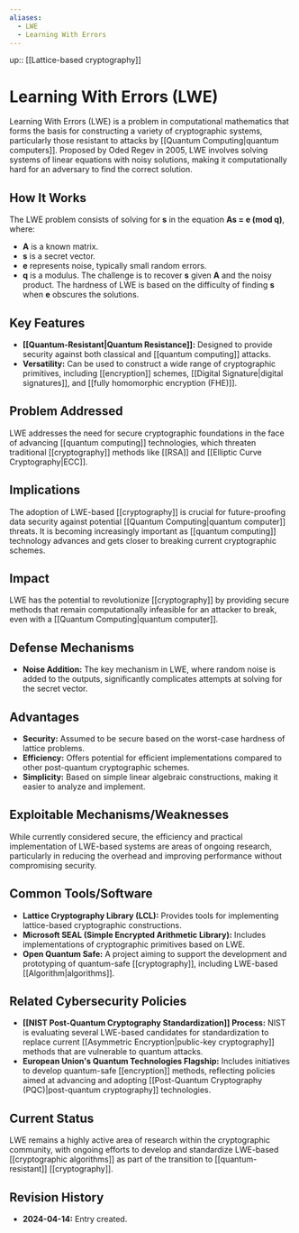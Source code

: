 ```yaml
---
aliases:
  - LWE
  - Learning With Errors
---
```

up:: [[Lattice-based cryptography]]
# Learning With Errors (LWE)

Learning With Errors (LWE) is a problem in computational mathematics that forms the basis for constructing a variety of cryptographic systems, particularly those resistant to attacks by [[Quantum Computing|quantum computers]]. Proposed by Oded Regev in 2005, LWE involves solving systems of linear equations with noisy solutions, making it computationally hard for an adversary to find the correct solution.

## How It Works

The LWE problem consists of solving for **s** in the equation **As = e (mod q)**, where:

- **A** is a known matrix.
- **s** is a secret vector.
- **e** represents noise, typically small random errors.
- **q** is a modulus. The challenge is to recover **s** given **A** and the noisy product. The hardness of LWE is based on the difficulty of finding **s** when **e** obscures the solutions.

## Key Features

- **[[Quantum-Resistant|Quantum Resistance]]:** Designed to provide security against both classical and [[quantum computing]] attacks.
- **Versatility:** Can be used to construct a wide range of cryptographic primitives, including [[encryption]] schemes, [[Digital Signature|digital signatures]], and [[fully homomorphic encryption (FHE)]].

## Problem Addressed

LWE addresses the need for secure cryptographic foundations in the face of advancing [[quantum computing]] technologies, which threaten traditional [[cryptography]] methods like [[RSA]] and [[Elliptic Curve Cryptography|ECC]].

## Implications

The adoption of LWE-based [[cryptography]] is crucial for future-proofing data security against potential [[Quantum Computing|quantum computer]] threats. It is becoming increasingly important as [[quantum computing]] technology advances and gets closer to breaking current cryptographic schemes.

## Impact

LWE has the potential to revolutionize [[cryptography]] by providing secure methods that remain computationally infeasible for an attacker to break, even with a [[Quantum Computing|quantum computer]].

## Defense Mechanisms

- **Noise Addition:** The key mechanism in LWE, where random noise is added to the outputs, significantly complicates attempts at solving for the secret vector.

## Advantages

- **Security:** Assumed to be secure based on the worst-case hardness of lattice problems.
- **Efficiency:** Offers potential for efficient implementations compared to other post-quantum cryptographic schemes.
- **Simplicity:** Based on simple linear algebraic constructions, making it easier to analyze and implement.

## Exploitable Mechanisms/Weaknesses

While currently considered secure, the efficiency and practical implementation of LWE-based systems are areas of ongoing research, particularly in reducing the overhead and improving performance without compromising security.

## Common Tools/Software

- **Lattice Cryptography Library (LCL):** Provides tools for implementing lattice-based cryptographic constructions.
- **Microsoft SEAL (Simple Encrypted Arithmetic Library):** Includes implementations of cryptographic primitives based on LWE.
- **Open Quantum Safe:** A project aiming to support the development and prototyping of quantum-safe [[cryptography]], including LWE-based [[Algorithm|algorithms]].

## Related Cybersecurity Policies

- **[[NIST Post-Quantum Cryptography Standardization]] Process:** NIST is evaluating several LWE-based candidates for standardization to replace current [[Asymmetric Encryption|public-key cryptography]] methods that are vulnerable to quantum attacks.
- **European Union's Quantum Technologies Flagship:** Includes initiatives to develop quantum-safe [[encryption]] methods, reflecting policies aimed at advancing and adopting [[Post-Quantum Cryptography (PQC)|post-quantum cryptography]] technologies.

## Current Status

LWE remains a highly active area of research within the cryptographic community, with ongoing efforts to develop and standardize LWE-based [[cryptographic algorithms]] as part of the transition to [[quantum-resistant]] [[cryptography]].

## Revision History

- **2024-04-14:** Entry created.